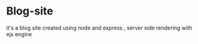 # Blog-site
 it's a blog site created using node and express , server side rendering with ejs engine
